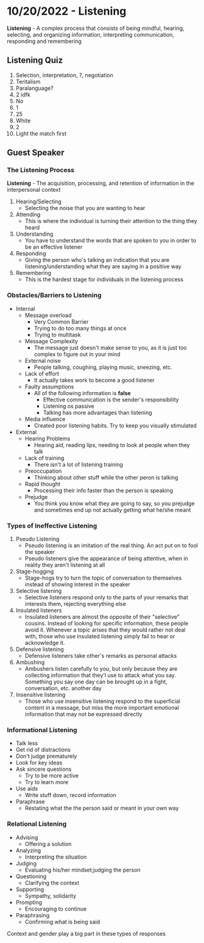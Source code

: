 # 10/20/2022 - Listening

**Listening** - A complex process that consists of being mindful, hearing, selecting, and organizing information, interpreting communication, responding and remembering

## Listening Quiz

1. Selection, interpretation, ?, negotiation
2. Teritalism
3. Paralanguage?
4. 2 idfk
5. No
6. 1
7. 25
8. White
9. 2
10. Light the match first

## Guest Speaker

### The Listening Process

**Listening** - The acquisition, processing, and retention of information in the interpersonal context

1. Hearing/Selecting
   - Selecting the noise that you are wanting to hear
2. Attending
   - This is where the individual is turning their attention to the thing they heard
3. Understanding
   - You have to understand the words that are spoken to you in order to be an effective listener
4. Responding
   - Giving the person who's talking an indication that you are listening/understanding what they are saying in a positive way
5. Remembering
   - This is the hardest stage for individuals in the listening process

### Obstacles/Barriers to Listening

- Internal
  - Message overload
    - Very Common Barrier
    - Trying to do too many things at once
    - Trying to multitask
  - Message Complexity
    - The message just doesn't make sense to you, as it is just too complex to figure out in your mind
  - External noise
    - People talking, coughing, playing music, sneezing, etc.
  - Lack of effort
    - It actually takes work to become a good listener
  - Faulty assumptions
    - All of the following information is **false**
      - Effective communication is the sender's responsibility
      - Listening os passive
      - Talking has more advantages than listening
  - Media influence
    - Created poor listening habits. Try to keep you visually stimulated
- External
  - Hearing Problems
    - Hearing aid, reading lips, needing to look at people when they talk
  - Lack of training
    - There isn't a lot of listening training
  - Preoccupation
    - Thinking about other stuff while the other peron is talking
  - Rapid thought
    - Processing their info faster than the person is speaking
  - Prejudge
    - You think you know what they are going to say, so you prejudge and sometimes end up not actually getting what he/she meant

### Types of Ineffective Listening

1. Pseudo Listening
   - Pseudo listening is an imitation of the real thing. An act put on to fool the speaker
   - Pseudo listeners give the appearance of being attentive, when in reality they aren't listening at all
2. Stage-hogging
   - Stage-hogs try to turn the topic of conversation to themselves instead of showing interest in the speaker
3. Selective listening
   - Selective listeners respond only to the parts of your remarks that interests them, rejecting everything else
4. Insulated listeners
   - Insulated listeners are almost the opposite of their "selective" cousins. Instead of looking for specific information, these people avoid it. Whenever a topic arises that they would rather not deal with, those who use insulated listening simply fail to hear or acknowledge it.
5. Defensive listening
   - Defensive listeners take other's remarks as personal attacks
6. Ambushing
   - Ambushers listen carefully to you, but only because they are collecting information that they'l use to attack what you say. Something you say one day can be brought up in a fight, conversation, etc. another day
7. Insensitive listening
   - Those who use insensitive listening respond to the superficial content in a message, but miss the more important emotional information that may not be expressed directly

### Informational Listening

- Talk less
- Get rid of distractions
- Don't judge prematurely
- Look for key ideas
- Ask sincere questions
  - Try to be more active
  - Try to learn more
- Use aids
  - Write stuff down, record information
- Paraphrase
  - Restating what the the person said or meant in your own way

### Relational Listening

- Advising
  - Offering a solution
- Analyzing
  - Interpreting the situation
- Judging
  - Evaluating his/her mindset;judging the person
- Questioning
  - Clarifying the context
- Supporting
  - Sympathy, solidarity
- Prompting
  - Encouraging to continue
- Paraphrasing
  - Confirming what is being said

Context and gender play a big part in these types of responses
